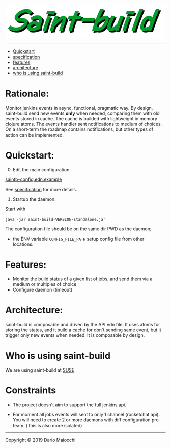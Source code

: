 ![logo](doc/logo.png)

___

- [Quickstart](#quickstart)
- [specification](#doc/specification.md)
- [features](#features)
- [architecture](#architecture)
- [who is using saint-build](#who-is-using-saint-build)

# Rationale:

Monitor jenkins events in async, functional, pragmatic way.
By design, saint-build send new events **only** when needed, comparing them with old events stored in cache. 
The cache is builded with lightweight in memory clojure atoms.
The events handler sent notifications to medium of choices.
On a short-term the roadmap contains notifications, but other types of action can be implemented.

# Quickstart:

0) Edit the main configuration: 

[saintb-config.edn.example](saintb-config.edn.example)

See [specification](doc/specification.md) for more details.

1) Startup the daemon:


Start with

`java -jar saint-build-VERSION-standalone.jar`

The configuration file should be on the same dir PWD as the daemon;

* the ENV variable `CONFIG_FILE_PATH` setup  config file from other locations.

# Features:

-  Monitor the build status of a given list of jobs, and send them via a medium or multiples of choice
-  Configure daemon (timeout)

# Architecture:

saint-build is composable and driven by the API.edn file.
It uses atoms for storing the states, and it build a cache for don't sending same event, but it trigger only new events when needed.
It is composable by design.

# Who is using saint-build

We are using saint-build at [SUSE](https://github.com/SUSE) 

# Constraints

- The project doesn't aim to support the full jenkins api.

- For moment all jobs events will sent to only 1 channel (rocketchat api). You will need to create 2 or more daemons with diff configuration pro team. ( this is also more isolated)

___
Copyright © 2019 Dario Maiocchi
